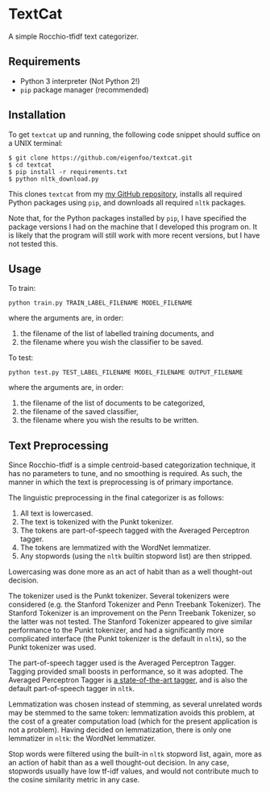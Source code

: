 # TextCat

A simple Rocchio-tfidf text categorizer.

## Requirements

* Python 3 interpreter (Not Python 2!)
* `pip` package manager (recommended)

## Installation

To get `textcat` up and running, the following code snippet should suffice on a
UNIX terminal:

```
$ git clone https://github.com/eigenfoo/textcat.git
$ cd textcat
$ pip install -r requirements.txt
$ python nltk_download.py
```

This clones `textcat` from my [my GitHub
repository](https://github.com/eigenfoo/textcat), installs all required Python
packages using `pip`, and downloads all required `nltk` packages.

Note that, for the Python packages installed by `pip`, I have specified the
package versions I had on the machine that I developed this program on. It is
likely that the program will still work with more recent versions, but I have
not tested this.

## Usage

To train:

```
python train.py TRAIN_LABEL_FILENAME MODEL_FILENAME
```

where the arguments are, in order:
1. the filename of the list of labelled training documents, and 
2. the filename where you wish the classifier to be saved.

To test:

```
python test.py TEST_LABEL_FILENAME MODEL_FILENAME OUTPUT_FILENAME
```

where the arguments are, in order:
1. the filename of the list of documents to be categorized, 
2. the filename of the saved classifier,
3. the filename where you wish the results to be written.

## Text Preprocessing

Since Rocchio-tfidf is a simple centroid-based categorization technique, it has
no parameters to tune, and no smoothing is required. As such, the manner in
which the text is preprocessing is of primary importance.

The linguistic preprocessing in the final categorizer is as follows:

1. All text is lowercased.
2. The text is tokenized with the Punkt tokenizer.
3. The tokens are part-of-speech tagged with the Averaged Perceptron tagger.
4. The tokens are lemmatized with the WordNet lemmatizer.
5. Any stopwords (using the `nltk` builtin stopword list) are then stripped.

Lowercasing was done more as an act of habit than as a well thought-out
decision.

The tokenizer used is the Punkt tokenizer. Several tokenizers were considered
(e.g. the Stanford Tokenizer and Penn Treebank Tokenizer). The Stanford
Tokenizer is an improvement on the Penn Treebank Tokenizer, so the latter was
not tested. The Stanford Tokenizer appeared to give similar performance to the
Punkt tokenizer, and had a significantly more complicated interface (the Punkt
tokenizer is the default in `nltk`), so the Punkt tokenizer was used.

The part-of-speech tagger used is the Averaged Perceptron Tagger. Tagging
provided small boosts in performance, so it was adopted. The Averaged Perceptron
Tagger is [a state-of-the-art
tagger](https://explosion.ai/blog/part-of-speech-pos-tagger-in-python), and is
also the default part-of-speech tagger in `nltk`.

Lemmatization was chosen instead of stemming, as several unrelated words may be
stemmed to the same token: lemmatization avoids this problem, at the cost of
a greater computation load (which for the present application is not a problem).
Having decided on lemmatization, there is only one lemmatizer in `nltk`: the
WordNet lemmatizer.

Stop words were filtered using the built-in `nltk` stopword list, again, more as
an action of habit than as a well thought-out decision. In any case, stopwords
usually have low tf-idf values, and would not contribute much to the cosine
similarity metric in any case.
